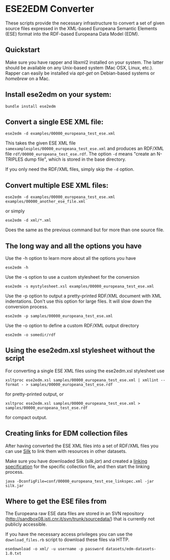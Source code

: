 # ESE2EDM Converter


These scripts provide the necessary infrastructure to convert a set of given source files expressed in the XML-based Europeana Semantic Elements (ESE) format into the RDF-based Europeana Data Model (EDM).

## Quickstart

Make sure you have rapper and libxml2 installed on your system. The latter should be available on any Unix-based system (Mac OSX, Linux, etc.). Rapper can easily be installed via _apt-get_ on Debian-based systems or _homebrew_ on a Mac.

Install ese2edm on your system:
---

    bundle install ese2edm

Convert a single ESE XML file:
---

    ese2edm -d examples/00000_europeana_test_ese.xml
	
This takes the given ESE XML file `samexamplesples/00000_europeana_test_ese.xml` and produces an RDF/XML file `rdf/00000_europeana_test_ese.rdf`. The option `-d` means "create an N-TRIPLES dump file", which is stored in the base directory.

If you only need the RDF/XML files, simply skip the `-d` option.


Convert multiple ESE XML files:
---

    ese2edm -d examples/00000_europeana_test_ese.xml examples/00000_another_ese_file.xml
	
or simply

    ese2edm -d xml/*.xml
	
Does the same as the previous command but for more than one source file.


## The long way and all the options you have

Use the -h option to learn more about all the options you have

    ese2edm -h

Use the -s option to use a custom stylesheet for the conversion

    ese2edm -s mystylesheet.xsl examples/00000_europeana_test_ese.xml

Use the -p option to output a pretty-printed RDF/XML document with XML indentations. Don't use this option for large files. It will slow down the conversion process.

    ese2edm -p samples/00000_europeana_test_ese.xml
	
Use the -o option to define a custom RDF/XML output directory

    ese2edm -o somedir/rdf


## Using the ese2edm.xsl stylesheet without the script

For converting a single ESE XML files using the ese2edm.xsl stylesheet use

    xsltproc ese2edm.xsl samples/00000_europeana_test_ese.xml | xmllint --format - > samples/00000_europeana_test_ese.rdf
  
for pretty-printed output, or

    xsltproc ese2edm.xsl samples/00000_europeana_test_ese.xml > samples/00000_europeana_test_ese.rdf
  
for compact output.


## Creating links for EDM collection files

After having converted the ESE XML files into a set of RDF/XML files you can use [Silk][silk] to link them with resources in other datasets.

Make sure you have downloaded Silk (_silk.jar_) and created a [linking specification][silk-spec] for the specific collection file, and then start the linking process.

    java -DconfigFile=conf/00000_europeana_test_ese_linkspec.xml -jar silk.jar


## Where to get the ESE files from

The Europeana raw ESE data files are stored in an SVN repository (http://sandbox08.isti.cnr.it/svn/trunk/sourcedata/) that is currently not publicly accessible.

If you have the necessary access privileges you can use the `download_files.rb` script to download these files via HTTP.

    esedownload -o xml/ -u username -p password datasets/edm-datasets-1.0.txt



[silk]: http://www4.wiwiss.fu-berlin.de/bizer/silk/ "The Silk Link Discovery Framework"
[silk-spec]: http://www4.wiwiss.fu-berlin.de/bizer/silk/spec/ "Silk Language Specification 2.0" 
